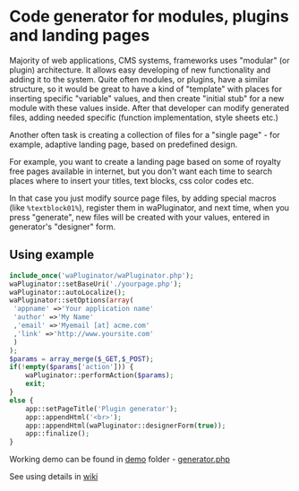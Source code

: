 # Code generator for modules, plugins and landing pages

Majority of web applications, CMS systems, frameworks uses "modular" (or plugin) architecture. 
It allows easy developing of new functionality and adding it to the system.
Quite often modules, or plugins, have a similar structure, so it would be great to have a kind of "template" with places for inserting specific "variable" values, 
and then create "initial stub" for a new module with these values inside. After that developer can modify generated files, adding needed specific (function implementation, style sheets etc.)

Another often task is creating a collection of files for a "single page" - for example, adaptive landing page, based on predefined design.

For example, you want to create a landing page based on some of royalty free pages available in internet, but you don't want each time to search places where to insert your titles, text blocks, css color codes etc. 

In that case you just modify source page files, by adding special macros (like `%textblock01%`), register them in waPluginator,
and next time, when you press "generate", new files will be created with your values, entered in generator's "designer" form.

## Using example
```php
include_once('waPluginator/waPluginator.php');
waPluginator::setBaseUri('./yourpage.php');
waPluginator::autoLocalize();
waPluginator::setOptions(array(
 'appname' =>'Your application name'
 'author' =>'My Name'
 ,'email' =>'Myemail [at] acme.com'
 ,'link' =>'http://www.yoursite.com'
 )
);
$params = array_merge($_GET,$_POST);
if(!empty($params['action'])) {
    waPluginator::performAction($params);
    exit;
}
else {
    app::setPageTitle('Plugin generator');
    app::appendHtml('<br>');
    app::appendHtml(waPluginator::designerForm(true));
    app::finalize();
}
```

Working demo can be found in [demo](demo/) folder - [generator.php](demo/generator.php)

See using details in [wiki](https://github.com/selifan/waPluginator/wiki/)
